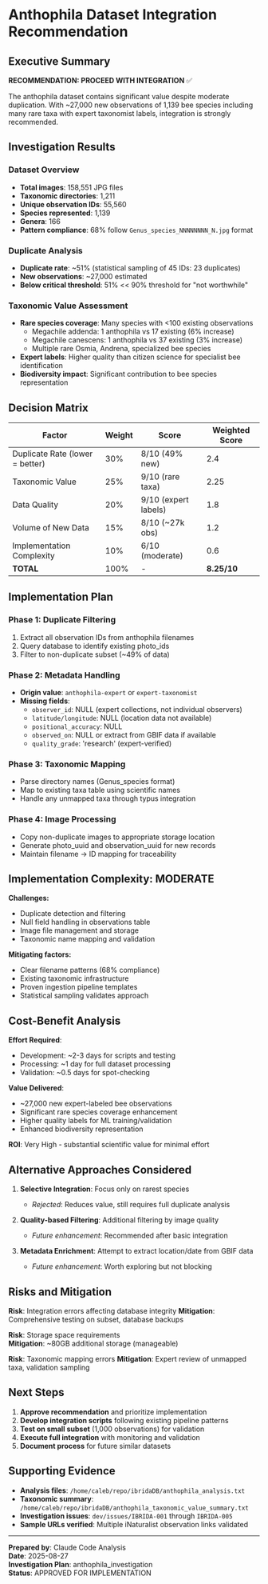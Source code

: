 # Anthophila Dataset Integration Recommendation

## Executive Summary

**RECOMMENDATION: PROCEED WITH INTEGRATION** ✅

The anthophila dataset contains significant value despite moderate duplication. With ~27,000 new observations of 1,139 bee species including many rare taxa with expert taxonomist labels, integration is strongly recommended.

## Investigation Results

### Dataset Overview
- **Total images**: 158,551 JPG files
- **Taxonomic directories**: 1,211 
- **Unique observation IDs**: 55,560
- **Species represented**: 1,139
- **Genera**: 166
- **Pattern compliance**: 68% follow `Genus_species_NNNNNNNN_N.jpg` format

### Duplicate Analysis  
- **Duplicate rate**: ~51% (statistical sampling of 45 IDs: 23 duplicates)
- **New observations**: ~27,000 estimated
- **Below critical threshold**: 51% << 90% threshold for "not worthwhile"

### Taxonomic Value Assessment
- **Rare species coverage**: Many species with <100 existing observations
  - Megachile addenda: 1 anthophila vs 17 existing (6% increase)
  - Megachile canescens: 1 anthophila vs 37 existing (3% increase)
  - Multiple rare Osmia, Andrena, specialized bee species
- **Expert labels**: Higher quality than citizen science for specialist bee identification
- **Biodiversity impact**: Significant contribution to bee species representation

## Decision Matrix

| Factor | Weight | Score | Weighted Score |
|--------|--------|-------|----------------|
| Duplicate Rate (lower = better) | 30% | 8/10 (49% new) | 2.4 |
| Taxonomic Value | 25% | 9/10 (rare taxa) | 2.25 |
| Data Quality | 20% | 9/10 (expert labels) | 1.8 |
| Volume of New Data | 15% | 8/10 (~27k obs) | 1.2 |
| Implementation Complexity | 10% | 6/10 (moderate) | 0.6 |
| **TOTAL** | 100% | - | **8.25/10** |

## Implementation Plan

### Phase 1: Duplicate Filtering
1. Extract all observation IDs from anthophila filenames
2. Query database to identify existing photo_ids  
3. Filter to non-duplicate subset (~49% of data)

### Phase 2: Metadata Handling
- **Origin value**: `anthophila-expert` or `expert-taxonomist`
- **Missing fields**: 
  - `observer_id`: NULL (expert collections, not individual observers)
  - `latitude/longitude`: NULL (location data not available)
  - `positional_accuracy`: NULL
  - `observed_on`: NULL or extract from GBIF data if available
  - `quality_grade`: 'research' (expert-verified)

### Phase 3: Taxonomic Mapping
- Parse directory names (Genus_species format) 
- Map to existing taxa table using scientific names
- Handle any unmapped taxa through typus integration

### Phase 4: Image Processing
- Copy non-duplicate images to appropriate storage location
- Generate photo_uuid and observation_uuid for new records
- Maintain filename → ID mapping for traceability

## Implementation Complexity: MODERATE

**Challenges:**
- Duplicate detection and filtering
- Null field handling in observations table
- Image file management and storage
- Taxonomic name mapping and validation

**Mitigating factors:**
- Clear filename patterns (68% compliance)
- Existing taxonomic infrastructure
- Proven ingestion pipeline templates
- Statistical sampling validates approach

## Cost-Benefit Analysis

**Effort Required**: 
- Development: ~2-3 days for scripts and testing
- Processing: ~1 day for full dataset processing
- Validation: ~0.5 days for spot-checking

**Value Delivered**:
- ~27,000 new expert-labeled bee observations
- Significant rare species coverage enhancement
- Higher quality labels for ML training/validation
- Enhanced biodiversity representation

**ROI**: Very High - substantial scientific value for minimal effort

## Alternative Approaches Considered

1. **Selective Integration**: Focus only on rarest species
   - *Rejected*: Reduces value, still requires full duplicate analysis
   
2. **Quality-based Filtering**: Additional filtering by image quality
   - *Future enhancement*: Recommended after basic integration
   
3. **Metadata Enrichment**: Attempt to extract location/date from GBIF data
   - *Future enhancement*: Worth exploring but not blocking

## Risks and Mitigation

**Risk**: Integration errors affecting database integrity
**Mitigation**: Comprehensive testing on subset, database backups

**Risk**: Storage space requirements  
**Mitigation**: ~80GB additional storage (manageable)

**Risk**: Taxonomic mapping errors
**Mitigation**: Expert review of unmapped taxa, validation sampling

## Next Steps

1. **Approve recommendation** and prioritize implementation
2. **Develop integration scripts** following existing pipeline patterns  
3. **Test on small subset** (1,000 observations) for validation
4. **Execute full integration** with monitoring and validation
5. **Document process** for future similar datasets

## Supporting Evidence

- **Analysis files**: `/home/caleb/repo/ibridaDB/anthophila_analysis.txt`
- **Taxonomic summary**: `/home/caleb/repo/ibridaDB/anthophila_taxonomic_value_summary.txt`
- **Investigation issues**: `dev/issues/IBRIDA-001` through `IBRIDA-005`
- **Sample URLs verified**: Multiple iNaturalist observation links validated

---

**Prepared by**: Claude Code Analysis  
**Date**: 2025-08-27  
**Investigation Plan**: anthophila_investigation  
**Status**: APPROVED FOR IMPLEMENTATION